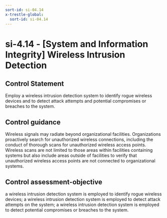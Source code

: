 ```yaml
---
sort-id: si-04.14
x-trestle-global:
  sort-id: si-04.14
---
```


# si-4.14 - \[System and Information Integrity\] Wireless Intrusion Detection

## Control Statement

Employ a wireless intrusion detection system to identify rogue wireless devices and to detect attack attempts and potential compromises or breaches to the system.

## Control guidance

Wireless signals may radiate beyond organizational facilities. Organizations proactively search for unauthorized wireless connections, including the conduct of thorough scans for unauthorized wireless access points. Wireless scans are not limited to those areas within facilities containing systems but also include areas outside of facilities to verify that unauthorized wireless access points are not connected to organizational systems.

## Control assessment-objective

a wireless intrusion detection system is employed to identify rogue wireless devices;
a wireless intrusion detection system is employed to detect attack attempts on the system;
a wireless intrusion detection system is employed to detect potential compromises or breaches to the system.
